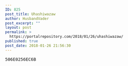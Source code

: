 ```yaml
---
ID: 825
post_title: Uhashiwazaw
author: HusbandVader
post_excerpt: ""
layout: post
permalink: >
  https://portalrepository.com/2018/01/26/uhashiwazaw/
published: true
post_date: 2018-01-26 21:56:30
---
```

<pre>506E0256EC6B</pre>